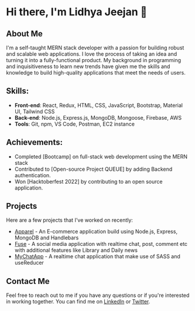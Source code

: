 # Hi there, I'm Lidhya Jeejan 👋

## About Me

I'm a self-taught MERN stack developer with a passion for building robust and scalable web applications. I love the process of taking an idea and turning it into a fully-functional product. My background in programming and inquisitiveness to learn new trends have given me the skills and knowledge to build high-quality applications that meet the needs of users.

## Skills:

- **Front-end**: React, Redux, HTML, CSS, JavaScript, Bootstrap, Material UI, Tailwind CSS 
- **Back-end**: Node.js, Express.js, MongoDB, Mongoose, Firebase, AWS
- **Tools**: Git, npm, VS Code, Postman, EC2 instance 

## Achievements:

- Completed [Bootcamp] on full-stack web development using the MERN stack
- Contributed to [Open-source Project QUEUE] by adding Backend authentication.
- Won [Hacktoberfest 2022] by contributing to an open source application.


## Projects

Here are a few projects that I've worked on recently:

- [Apparel](https://github.com/Lidhya/Apparel) - An E-commerce application build using Node.js, Express, MongoDB and Handlebars
- [Fuse](https://github.com/Lidhya/Fuse) - A social media application with realtime chat, post, comment etc with additional features like Library and Daily news
- [MyChatApp](https://github.com/Lidhya/chatapp) - A realtime chat application that make use of SASS and useReducer

## Contact Me

Feel free to reach out to me if you have any questions or if you're interested in working together. You can find me on [LinkedIn](https://www.linkedin.com/in/lidhyajeejan) or [Twitter](https://twitter.com/Lidhya_Jeejan).

